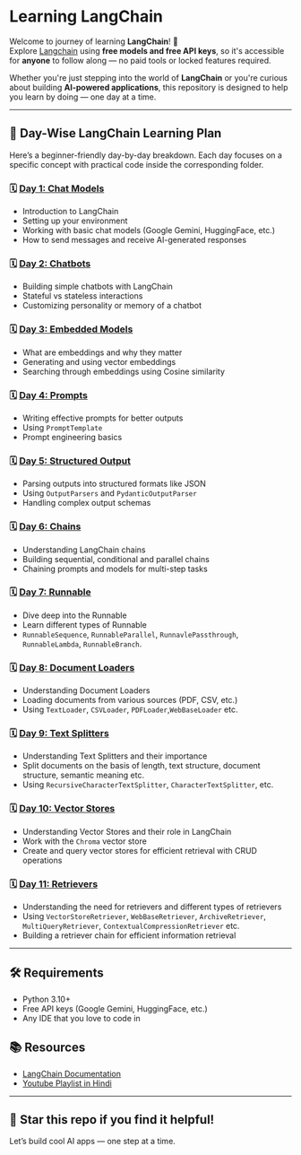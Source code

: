 # Learning LangChain

Welcome to journey of learning **LangChain**! 🚀  
Explore [Langchain](https://langchain.com) using **free models and free API keys**, so it's accessible for **anyone** to follow along — no paid tools or locked features required.

Whether you're just stepping into the world of **LangChain** or you're curious about building **AI-powered applications**, this repository is designed to help you learn by doing — one day at a time.

---

## 📅 Day-Wise LangChain Learning Plan

Here’s a beginner-friendly day-by-day breakdown. Each day focuses on a specific concept with practical code inside the corresponding folder.

### 🗓️ [Day 1: Chat Models](./chat_models/)
- Introduction to LangChain
- Setting up your environment
- Working with basic chat models (Google Gemini, HuggingFace, etc.)
- How to send messages and receive AI-generated responses

### 🗓️ [Day 2: Chatbots](./chatbots/)
- Building simple chatbots with LangChain
- Stateful vs stateless interactions
- Customizing personality or memory of a chatbot

### 🗓️ [Day 3: Embedded Models](./embedded_models/)
- What are embeddings and why they matter
- Generating and using vector embeddings
- Searching through embeddings using Cosine similarity

### 🗓️ [Day 4: Prompts](./prompts/)
- Writing effective prompts for better outputs
- Using `PromptTemplate`
- Prompt engineering basics

### 🗓️ [Day 5: Structured Output](./structured_output/)
- Parsing outputs into structured formats like JSON
- Using `OutputParsers` and `PydanticOutputParser`
- Handling complex output schemas

### 🗓️ [Day 6: Chains](./chains/)
- Understanding LangChain chains
- Building sequential, conditional and parallel chains
- Chaining prompts and models for multi-step tasks

### 🗓️ [Day 7: Runnable](./runnable/)
- Dive deep into the Runnable
- Learn different types of Runnable
- `RunnableSequence`, `RunnableParallel`, `RunnavlePassthrough`, `RunnableLambda`, `RunnableBranch`.

### 🗓️ [Day 8: Document Loaders](./doc_loaders/)
- Understanding Document Loaders
- Loading documents from various sources (PDF, CSV, etc.)
- Using `TextLoader`, `CSVLoader`, `PDFLoader`,`WebBaseLoader` etc.

### 🗓️ [Day 9: Text Splitters](./text_splitter/)
- Understanding Text Splitters and their importance
- Split documents on the basis of length, text structure, document structure, semantic meaning etc.
- Using `RecursiveCharacterTextSplitter`, `CharacterTextSplitter`, etc.

### 🗓️ [Day 10: Vector Stores](./vector_stores/)
- Understanding Vector Stores and their role in LangChain
- Work with the `Chroma` vector store
- Create and query vector stores for efficient retrieval with CRUD operations

### 🗓️ [Day 11: Retrievers](./retrievers/)
- Understanding the need for retrievers and different types of retrievers
- Using `VectorStoreRetriever`, `WebBaseRetriever`, `ArchiveRetriever`, `MultiQueryRetriever`, `ContextualCompressionRetriever` etc.
- Building a retriever chain for efficient information retrieval

---

## 🛠️ Requirements
- Python 3.10+
- Free API keys (Google Gemini, HuggingFace, etc.)
- Any IDE that you love to code in


## 📚 Resources
- [LangChain Documentation](https://python.langchain.com/docs/introduction/)
- [Youtube Playlist in Hindi](https://youtube.com/playlist?list=PLKnIA16_RmvaTbihpo4MtzVm4XOQa0ER0&si=U_dpsdLABVtjB4Cc)
---


## 🌟 Star this repo if you find it helpful!  
Let’s build cool AI apps — one step at a time.
